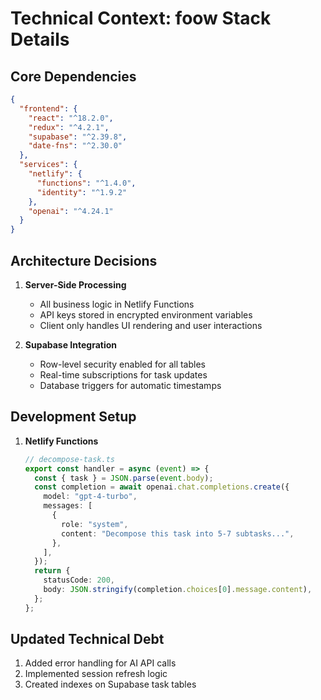 # Technical Context: foow Stack Details

## Core Dependencies

```json
{
  "frontend": {
    "react": "^18.2.0",
    "redux": "^4.2.1",
    "supabase": "^2.39.8",
    "date-fns": "^2.30.0"
  },
  "services": {
    "netlify": {
      "functions": "^1.4.0",
      "identity": "^1.9.2"
    },
    "openai": "^4.24.1"
  }
}
```

## Architecture Decisions

1. **Server-Side Processing**

   - All business logic in Netlify Functions
   - API keys stored in encrypted environment variables
   - Client only handles UI rendering and user interactions

2. **Supabase Integration**
   - Row-level security enabled for all tables
   - Real-time subscriptions for task updates
   - Database triggers for automatic timestamps

## Development Setup

1. **Netlify Functions**
   ```ts
   // decompose-task.ts
   export const handler = async (event) => {
     const { task } = JSON.parse(event.body);
     const completion = await openai.chat.completions.create({
       model: "gpt-4-turbo",
       messages: [
         {
           role: "system",
           content: "Decompose this task into 5-7 subtasks...",
         },
       ],
     });
     return {
       statusCode: 200,
       body: JSON.stringify(completion.choices[0].message.content),
     };
   };
   ```

## Updated Technical Debt

1. Added error handling for AI API calls
2. Implemented session refresh logic
3. Created indexes on Supabase task tables
